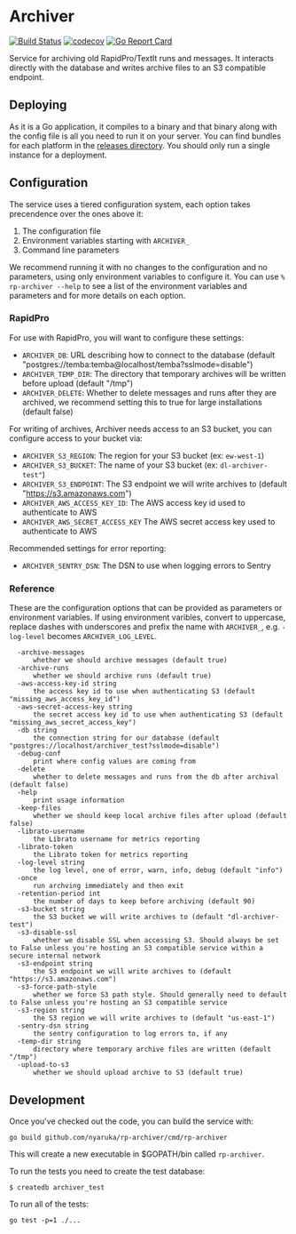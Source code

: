 # Archiver

[![Build Status](https://github.com/nyaruka/rp-archiver/workflows/CI/badge.svg)](https://github.com/nyaruka/rp-archiver/actions?query=workflow%3ACI) 
[![codecov](https://codecov.io/gh/nyaruka/rp-archiver/branch/main/graph/badge.svg)](https://codecov.io/gh/nyaruka/rp-archiver) 
[![Go Report Card](https://goreportcard.com/badge/github.com/nyaruka/rp-archiver)](https://goreportcard.com/report/github.com/nyaruka/rp-archiver) 

Service for archiving old RapidPro/TextIt runs and messages. It interacts directly with the database 
and writes archive files to an S3 compatible endpoint.

## Deploying

As it is a Go application, it compiles to a binary and that binary along with the config file is all
you need to run it on your server. You can find bundles for each platform in the
[releases directory](https://github.com/nyaruka/rp-archiver/releases). You should only run a single
instance for a deployment.

## Configuration

The service uses a tiered configuration system, each option takes precendence over the ones above it:

 1. The configuration file
 2. Environment variables starting with `ARCHIVER_` 
 3. Command line parameters

We recommend running it with no changes to the configuration and no parameters, using only
environment variables to configure it. You can use `% rp-archiver --help` to see a list of the
environment variables and parameters and for more details on each option.

### RapidPro

For use with RapidPro, you will want to configure these settings:

 * `ARCHIVER_DB`: URL describing how to connect to the database (default "postgres://temba:temba@localhost/temba?sslmode=disable")
 * `ARCHIVER_TEMP_DIR`: The directory that temporary archives will be written before upload (default "/tmp")
 * `ARCHIVER_DELETE`: Whether to delete messages and runs after they are archived, we recommend setting this to true for large installations (default false)
 
For writing of archives, Archiver needs access to an S3 bucket, you can configure access to your bucket via:

 * `ARCHIVER_S3_REGION`: The region for your S3 bucket (ex: `ew-west-1`)
 * `ARCHIVER_S3_BUCKET`: The name of your S3 bucket (ex: `dl-archiver-test"`)
 * `ARCHIVER_S3_ENDPOINT`: The S3 endpoint we will write archives to (default "https://s3.amazonaws.com")
 * `ARCHIVER_AWS_ACCESS_KEY_ID`: The AWS access key id used to authenticate to AWS
 * `ARCHIVER_AWS_SECRET_ACCESS_KEY` The AWS secret access key used to authenticate to AWS

Recommended settings for error reporting:

 * `ARCHIVER_SENTRY_DSN`: The DSN to use when logging errors to Sentry

### Reference

These are the configuration options that can be provided as parameters or environment variables. If using environment 
varibles, convert to uppercase, replace dashes with underscores and prefix the name with `ARCHIVER_`, e.g. `-log-level` 
becomes `ARCHIVER_LOG_LEVEL`.

```
  -archive-messages
      whether we should archive messages (default true)
  -archive-runs
      whether we should archive runs (default true)
  -aws-access-key-id string
      the access key id to use when authenticating S3 (default "missing_aws_access_key_id")
  -aws-secret-access-key string
      the secret access key id to use when authenticating S3 (default "missing_aws_secret_access_key")
  -db string
      the connection string for our database (default "postgres://localhost/archiver_test?sslmode=disable")
  -debug-conf
      print where config values are coming from
  -delete
      whether to delete messages and runs from the db after archival (default false)
  -help
      print usage information
  -keep-files
      whether we should keep local archive files after upload (default false)
  -librato-username
      the Librato username for metrics reporting
  -librato-token
      the Librato token for metrics reporting
  -log-level string
      the log level, one of error, warn, info, debug (default "info")
  -once
      run archving immediately and then exit
  -retention-period int
      the number of days to keep before archiving (default 90)
  -s3-bucket string
      the S3 bucket we will write archives to (default "dl-archiver-test")
  -s3-disable-ssl
      whether we disable SSL when accessing S3. Should always be set to False unless you're hosting an S3 compatible service within a secure internal network
  -s3-endpoint string
      the S3 endpoint we will write archives to (default "https://s3.amazonaws.com")
  -s3-force-path-style
      whether we force S3 path style. Should generally need to default to False unless you're hosting an S3 compatible service
  -s3-region string
      the S3 region we will write archives to (default "us-east-1")
  -sentry-dsn string
      the sentry configuration to log errors to, if any
  -temp-dir string
      directory where temporary archive files are written (default "/tmp")
  -upload-to-s3
      whether we should upload archive to S3 (default true)
```

## Development

Once you've checked out the code, you can build the service with:

```
go build github.com/nyaruka/rp-archiver/cmd/rp-archiver
```

This will create a new executable in $GOPATH/bin called `rp-archiver`.

To run the tests you need to create the test database:

```
$ createdb archiver_test
```

To run all of the tests:

```
go test -p=1 ./...
```
